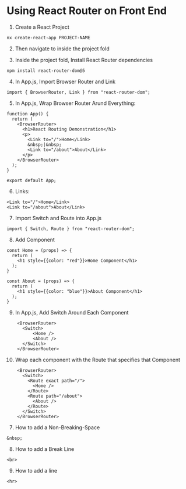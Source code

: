 # Using React Router on Front End

1. Create a React Project
```
nx create-react-app PROJECT-NAME
```

2. Then navigate to inside the project fold

3. Inside the project fold, Install React Router dependencies
```
npm install react-router-dom@5
```

4. In App.js, Import Browser Router and Link
```
import { BrowserRouter, Link } from "react-router-dom";
```

5. In App.js, Wrap Browser Router Arund Everything:
```
function App() {
  return (
    <BrowserRouter>
      <h1>React Routing Demonstration</h1>
      <p>
        <Link to="/">Home</Link>
        &nbsp;|&nbsp;
        <Link to="/about">About</Link>   
      </p>
    </BrowserRouter>
  );
}
    
export default App;
```

6. Links:
```
<Link to="/">Home</Link>
<Link to="/about">About</Link>
```

7. Import Switch and Route into App.js
```
import { Switch, Route } from "react-router-dom";
```

8. Add Component
```
const Home = (props) => {
  return (
    <h1 style={{color: "red"}}>Home Component</h1>
  );
}
    
const About = (props) => {
  return (
    <h1 style={{color: "blue"}}>About Component</h1>
  );
}
```

9. In App.js, Add Switch Around Each Component
```
    <BrowserRouter>
      <Switch>
          <Home />
          <About />
      </Switch>
    </BrowserRouter>
```

10. Wrap each component with the Route that specifies that Component
```
    <BrowserRouter>
      <Switch>
        <Route exact path="/">
          <Home />
        </Route>
        <Route path="/about">
          <About />
        </Route>
      </Switch>
    </BrowserRouter>
```

7. How to add a Non-Breaking-Space
```
&nbsp;
```

8. How to add a Break Line
```
<br>
```

9. How to add a line
```
<hr>
```